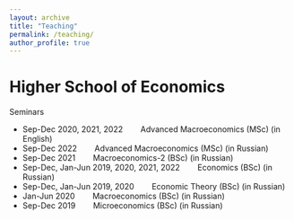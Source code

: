 ```yaml
---
layout: archive
title: "Teaching"
permalink: /teaching/
author_profile: true
---
```


Higher School of Economics
======

Seminars

* Sep-Dec 2020, 2021, 2022 &nbsp;&nbsp;&nbsp;&nbsp;&nbsp;&nbsp; Advanced Macroeconomics (MSc) (in English)
* Sep-Dec 2022 &nbsp;&nbsp;&nbsp;&nbsp;&nbsp;&nbsp; Advanced Macroeconomics (MSc) (in Russian)
* Sep-Dec 2021 &nbsp;&nbsp;&nbsp;&nbsp;&nbsp;&nbsp; Macroeconomics-2 (BSc) (in Russian)
* Sep-Dec, Jan-Jun 2019, 2020, 2021, 2022 &nbsp;&nbsp;&nbsp;&nbsp;&nbsp;&nbsp; Economics (BSc) (in Russian)
* Sep-Dec, Jan-Jun 2019, 2020 &nbsp;&nbsp;&nbsp;&nbsp;&nbsp;&nbsp; Economic Theory (BSc) (in Russian)
* Jan-Jun 2020 &nbsp;&nbsp;&nbsp;&nbsp;&nbsp;&nbsp; Macroeconomics (BSc) (in Russian)
* Sep-Dec 2019 &nbsp;&nbsp;&nbsp;&nbsp;&nbsp;&nbsp; Microeconomics (BSc) (in Russian)
